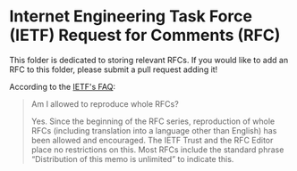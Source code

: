 # Internet Engineering Task Force (IETF) Request for Comments (RFC)

This folder is dedicated to storing relevant RFCs. If you would like to add an RFC to this folder, please submit a pull request adding it!

According to the [IETF's FAQ](https://trustee.ietf.org/about/faq/#collapse3103):

> Am I allowed to reproduce whole RFCs?
> 
> Yes. Since the beginning of the RFC series, reproduction of whole RFCs (including translation into a language other than English) has been allowed and encouraged. The IETF Trust and the RFC Editor place no restrictions on this. Most RFCs include the standard phrase “Distribution of this memo is unlimited” to indicate this.
